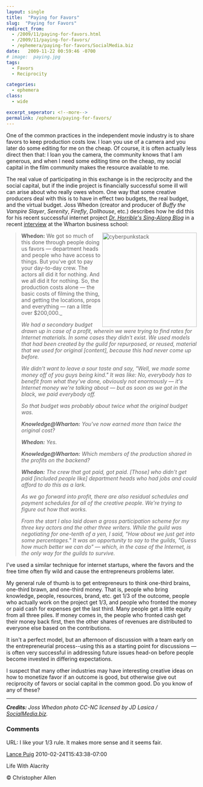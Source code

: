 ```yaml
---
layout: single
title:  "Paying for Favors"
slug:  "Paying for Favors"
redirect_from:
  - /2009/11/paying-for-favors.html
  - /2009/11/paying-for-favors/
  - /ephemera/paying-for-favors/SocialMedia.biz
date:   2009-11-22 00:59:46 -0700
# image:  paying.jpg
tags: 
  - Favors
  - Reciprocity

categories:
  - ephemera
class:
  - wide

excerpt_seperator: <!--more-->
permalink: /ephemera/paying-for-favors/
---
```


One of the common practices in the independent movie industry is to share favors to keep production costs low. I loan you use of a camera and you later do some editing for me on the cheap. Of course, it is often actually less direct then that: I loan you the camera, the community knows that I am generous, and when I need some editing time on the cheap, my social capital in the film community makes the resource available to me.

The real value of participating in this exchange is in the reciprocity and the social capital, but if the indie project is financially successful some ill will can arise about who really owes whom. One way that some creative producers deal with this is to have in effect two budgets, the real budget, and the virtual budget. Joss Whedon (creator and producer of _Buffy the Vampire Slayer_, _Serenity_, _Firefly_, _Dollhouse_, etc.) describes how he did this for his recent successful internet project [_Dr. Horrible's Sing-Along Blog_](https://en.wikipedia.org/wiki/Dr._Horrible%27s_Sing-Along_Blog) in a recent [interview](http://knowledge.wharton.upenn.edu/article.cfm?articleid=2152) at the Wharton business school:

><img width="250px" align="right"  src="{{ site.url }}{{ site.baseurl }}/assets/images/08.jpg" alt="cyberpunkstack"/> 
>
>**Whedon:** We got so much of this done through people doing us favors — department heads and people who have access to things. But you've got to pay your day-to-day crew. The actors all did it for nothing. And we all did it for nothing. So, the production costs alone — the basic costs of filming the thing, and getting the locations, props and everything — ran a little over $200,000._
> 
> _We had a secondary budget drawn up in case of a profit, wherein we were trying to find rates for Internet materials. In some cases they didn't exist. We used models that had been created by the guild for repurposed, or reused, material that we used for original \[content\], because this had never come up before._
> 
> _We didn't want to leave a sour taste and say, "Well, we made some money off of you guys being kind." It was like: No, everybody has to benefit from what they've done, obviously not enormously — it's Internet money we're talking about — but as soon as we got in the black, we paid everybody off._
> 
> _So that budget was probably about twice what the original budget was._
> 
> _**Knowledge@Wharton:** You've now earned more than twice the original cost?_
> 
> _**Whedon:** Yes._
> 
> _**Knowledge@Wharton:** Which members of the production shared in the profits on the backend?_
> 
> _**Whedon:** The crew that got paid, got paid. \[Those\] who didn't get paid \[included people like\] department heads who had jobs and could afford to do this as a lark._
> 
> _As we go forward into profit, there are also residual schedules and payment schedules for all of the creative people. We're trying to figure out how that works._
> 
> _From the start I also laid down a gross participation scheme for my three key actors and the other three writers. While the guild was negotiating for one-tenth of a yen, I said, "How about we just get into some percentages." It was an opportunity to say to the guilds, "Guess how much better we can do" — which, in the case of the Internet, is the only way for the guilds to survive._

I've used a similar technique for internet startups, where the favors and the free time often fly wild and cause the entrepreneurs problems later.

My general rule of thumb is to get entrepreneurs to think one-third brains, one-third brawn, and one-third money. That is, people who bring knowledge, people, resources, brand, etc. get 1/3 of the outcome, people who actually work on the project get 1/3, and people who fronted the money or paid cash for expenses get the last third. Many people get a little equity from all three piles. If money comes in, the people who fronted cash get their money back first, then the other shares of revenues are distributed to everyone else based on the contributions.

It isn't a perfect model, but an afternoon of discussion with a team early on the entrepreneurial process--using this as a starting point for discussions — is often very successful in addressing future issues head-on before people become invested in differing expectations.

I suspect that many other industries may have interesting creative ideas on how to monetize favor if an outcome is good, but otherwise give out reciprocity of favors or social capital in the common good. Do you know of any of these?

* * *

_**Credits:** Joss Whedon photo CC-NC licensed by JD Lasica / [SocialMedia.biz](SocialMedia.biz)._

### Comments

URL: I like your 1/3 rule. It makes more sense and it seems fair.

[Lance Puig](#) 2010-02-24T15:43:38-07:00

<!-- [Business](/tags/business/) [Entrepreneuring](/tags/entrepreneuring/) [Film](/tags/film/) [film business](/tags/film-business/) [budget](/tags/budget/) [virtual budget](/tags/virtual-budget/) [entrepreneuring](/tags/entrepreneuring/) [percentages](/tags/percentages/) [knowledge](/tags/knowledge/) [resources](/tags/resources/) [brand](/tags/brand/) [work](/tags/work/) [money](/tags/money/) [sharing](/tags/sharing/) [residuals](/tags/residuals/) [joss whedon](/tags/joss-whedon/) [dr. horrible](/tags/dr.-horrible/) [equity](/tags/equity/) [participation](/tags/participation/) -->

Life With Alacrity

© Christopher Allen